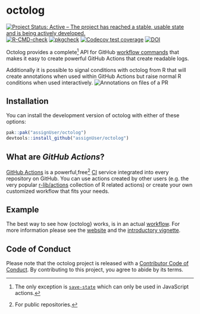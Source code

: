
<!-- README.md is generated from README.Rmd. Please edit that file -->

# octolog

<!-- badges: start -->

[![Project Status: Active – The project has reached a stable, usable
state and is being actively
developed.](https://www.repostatus.org/badges/latest/active.svg)](https://www.repostatus.org/#active)
[![R-CMD-check](https://github.com/assignUser/octolog/workflows/R-CMD-check/badge.svg)](https://github.com/assignUser/octolog/actions)
[![pkgcheck](https://github.com/assignUser/octolog/actions/workflows/pkgcheck.yaml/badge.svg)](https://github.com/assignUser/octolog/actions/workflows/pkgcheck.yaml)
[![Codecov test
coverage](https://codecov.io/gh/assignUser/octolog/branch/main/graph/badge.svg)](https://app.codecov.io/gh/assignUser/octolog?branch=main)
[![DOI](https://zenodo.org/badge/451156961.svg)](https://zenodo.org/badge/latestdoi/451156961)
<!-- badges: end -->

Octolog provides a complete[^1] API for GitHub [workflow
commands](https://docs.github.com/en/actions/using-workflows/workflow-commands-for-github-actions)
that makes it easy to create powerful GitHub Actions that create
readable logs.

Additionally it is possible to signal conditions with octolog from R
that will create annotations when used within GitHub Actions but raise
normal R conditions when used interactively. ![Annotations on files of a
PR](man/figures/error.png)

## Installation

You can install the development version of octolog with either of these
options:

``` r
pak::pak("assignUser/octolog")
devtools::install_github("assignUser/octolog")
```

## What are *GitHub Actions*?

[GitHub Actions](https://github.com/features/actions) is a
powerful,free[^2] [CI](https://devguide.ropensci.org/ci.html) service
integrated into every repository on GitHub. You can use actions created
by other users (e.g. the very popular
[r-lib/actions](https://github.com/r-lib/actions) collection of R
related actions) or create your own customized workflow that fits your
needs.

## Example

The best way to see how {octolog} works, is in an actual
[workflow](https://github.com/assignUser/octolog/actions/workflows/test-octolog.yaml).
For more information please see the
[website](assignUser.github.io/octolog) and the [introductory
vignette](https://jacob.wujciak.de/octolog/articles/octolog.html).

## Code of Conduct

Please note that the octolog project is released with a [Contributor
Code of
Conduct](https://jacob.wujciak.de/octolog/CODE_OF_CONDUCT.html). By
contributing to this project, you agree to abide by its terms.

[^1]: The only exception is
    [`save-state`](https://docs.github.com/en/actions/using-workflows/workflow-commands-for-github-actions#sending-values-to-the-pre-and-post-actions)
    which can only be used in JavaScript actions.

[^2]: For public repositories.
